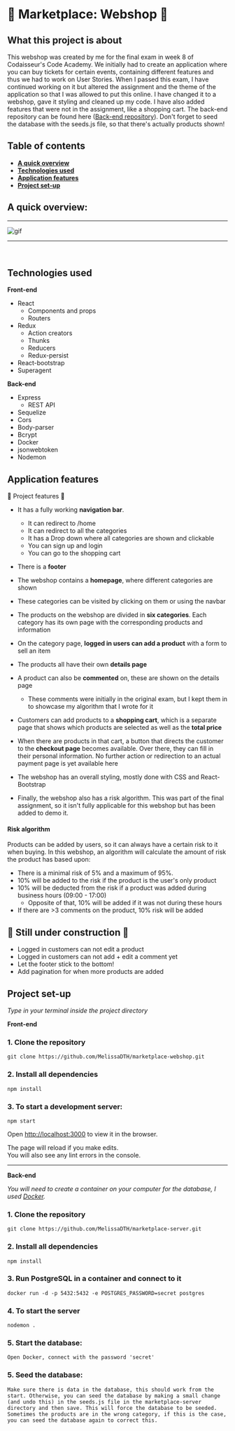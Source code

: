# :bank: Marketplace: Webshop :bank:

## What this project is about

This webshop was created by me for the final exam in week 8 of Codaisseur's Code Academy. We initially had to create an application where you can buy tickets for certain events, containing different features and thus we had to work on User Stories. When I passed this exam, I have continued working on it but altered the assignment and the theme of the application so that I was allowed to put this online. I have changed it to a webshop, gave it styling and cleaned up my code. I have also added features that were not in the assignment, like a shopping cart. The back-end repository can be found here ([Back-end repository](https://github.com/MelissaDTH/marketplace-server.git)). Don't forget to seed the database with the seeds.js file, so that there's actually products shown!

## Table of contents

- **[A quick overview](#a-quick-overview)**
- **[Technologies used](#technologies-used)**
- **[Application features](#application-features)**
- **[Project set-up](#project-set-up)**

## A quick overview:

  <hr />

![gif](./src/GIF/marketplace-1.gif)

  <hr />
<br />

## Technologies used

<b>Front-end</b>

- React
  - Components and props
  - Routers
- Redux
  - Action creators
  - Thunks
  - Reducers
  - Redux-persist
- React-bootstrap
- Superagent

<b>Back-end</b>

- Express
  - REST API
- Sequelize
- Cors
- Body-parser
- Bcrypt
- Docker
- jsonwebtoken
- Nodemon

## Application features

:floppy_disk: Project features :floppy_disk:

- It has a fully working **navigation bar**.
  - It can redirect to /home
  - It can redirect to all the categories
  - It has a Drop down where all categories are shown and clickable
  - You can sign up and login
  - You can go to the shopping cart
- There is a **footer**
- The webshop contains a **homepage**, where different categories are shown
- These categories can be visited by clicking on them or using the navbar
- The products on the webshop are divided in **six categories**. Each category has its own page with the corresponding products and information
- On the category page, **logged in users can add a product** with a form to sell an item
- The products all have their own **details page**
- A product can also be **commented** on, these are shown on the details page
  - These comments were initially in the original exam, but I kept them in to showcase my algorithm that I wrote for it
- Customers can add products to a **shopping cart**, which is a separate page that shows which products are selected as well as the **total price**
- When there are products in that cart, a button that directs the customer to the **checkout page** becomes available. Over there, they can fill in their personal information. No further action or redirection to an actual payment page is yet available here
- The webshop has an overall styling, mostly done with CSS and React-Bootstrap

- Finally, the webshop also has a risk algorithm. This was part of the final assignment, so it isn't fully applicable for this webshop but has been added to demo it.

#### Risk algorithm

Products can be added by users, so it can always have a certain risk to it when buying. In this webshop, an algorithm will calculate the amount of risk the product has based upon:

- There is a minimal risk of 5% and a maximum of 95%.
- 10% will be added to the risk if the product is the user's only product
- 10% will be deducted from the risk if a product was added during business hours (09:00 - 17:00)
  - Opposite of that, 10% will be added if it was not during these hours
- If there are >3 comments on the product, 10% risk will be added

## :construction: Still under construction :construction:

- Logged in customers can not edit a product
- Logged in customers can not add + edit a comment yet
- Let the footer stick to the bottom!
- Add pagination for when more products are added

## Project set-up

<i>Type in your terminal inside the project directory</i>

<b>Front-end</b>

### 1. Clone the repository

```
git clone https://github.com/MelissaDTH/marketplace-webshop.git
```

### 2. Install all dependencies

```
npm install
```

### 3. To start a development server:

```
npm start
```

Open [http://localhost:3000](http://localhost:3000) to view it in the browser.

The page will reload if you make edits.<br />
You will also see any lint errors in the console.

<hr>
<b>Back-end</b>

<i> You will need to create a container on your computer for the database, I used [Docker](http://docker.com/).</i>

### 1. Clone the repository

```
git clone https://github.com/MelissaDTH/marketplace-server.git
```

### 2. Install all dependencies

```
npm install
```

### 3. Run PostgreSQL in a container and connect to it

```
docker run -d -p 5432:5432 -e POSTGRES_PASSWORD=secret postgres
```

### 4. To start the server

```
nodemon .
```

### 5. Start the database:

```
Open Docker, connect with the password 'secret'
```

### 5. Seed the database:

```
Make sure there is data in the database, this should work from the start. Otherwise, you can seed the database by making a small change (and undo this) in the seeds.js file in the marketplace-server directory and then save. This will force the database to be seeded. Sometimes the products are in the wrong category, if this is the case, you can seed the database again to correct this.
```
